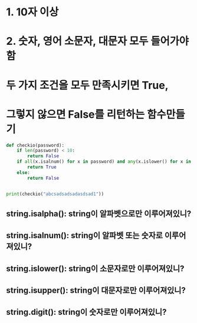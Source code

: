 # 1. 10자 이상
# 2. 숫자, 영어 소문자, 대문자 모두 들어가야함
# 두 가지 조건을 모두 만족시키면 True,
# 그렇지 않으면 False를 리턴하는 함수만들기

```python
def checkio(password):
    if len(password) < 10:
        return False
    if all(x.isalnum() for x in password) and any(x.islower() for x in password) and any(x.isupper() for x in password) and any(x.isdigit() for x in password):
        return True
    else:
        return False


print(checkio("abcsadsadsadasdsad1"))
```

## string.isalpha(): string이 알파벳으로만 이루어져있니?
## string.isalnum(): string이 알파벳 또는 숫자로 이루어져있니?
## string.islower(): string이 소문자로만 이루어져있니?
## string.isupper(): string이 대문자로만 이루어져있니?
## string.digit(): string이 숫자로만 이루어져있니?
